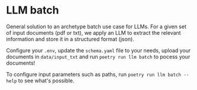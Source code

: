 # LLM batch

General solution to an archetype batch use case for LLMs.
For a given set of input documents (pdf or txt), we apply an LLM to extract the relevant information and store it in a structured format (json).

Configure your `.env`, update the `schema.yaml` file to your needs, upload your documents in `data/input_txt` and run `poetry run llm batch` to pocess your documents!

To configure input parameters such as paths, run `poetry run llm batch --help` to see what's possible.
